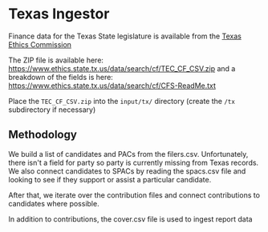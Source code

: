 # Texas Ingestor

Finance data for the Texas State legislature is available from the [Texas Ethics Commission](https://www.ethics.state.tx.us/search/cf/)

The ZIP file is available here: https://www.ethics.state.tx.us/data/search/cf/TEC_CF_CSV.zip
and a breakdown of the fields is here: https://www.ethics.state.tx.us/data/search/cf/CFS-ReadMe.txt

Place the `TEC_CF_CSV.zip` into the `input/tx/` directory (create the `/tx` subdirectory if necessary)

## Methodology
We build a list of candidates and PACs from the filers.csv. Unfortunately, there isn't a field for party so party is currently missing from Texas records.
We also connect candidates to SPACs by reading the spacs.csv file and looking to see if they support or assist a particular candidate.

After that, we iterate over the contribution files and connect contributions to candidates where possible.

In addition to contributions, the cover.csv file is used to ingest report data